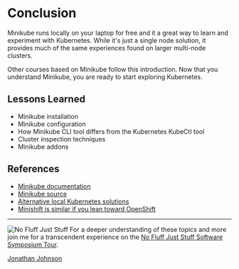 # Conclusion #

Minikube runs locally on your laptop for free and it a great way to learn and experiment with Kubernetes. While it's just a single node solution, it provides much of the same experiences found on larger multi-node clusters.

Other courses based on Minikube follow this introduction. Now that you understand Minikube, you are ready to start exploring Kubernetes.

## Lessons Learned ##

- Minikube installation
- Minikube configuration
- How Minikube CLI tool differs from the Kubernetes KubeCtl tool
- Cluster inspection techniques
- Minikube addons

## References ##

- [Minikube documentation](https://kubernetes.io/docs/setup/minikube/)
- [Minikube source](https://github.com/kubernetes/minikube)
- [Alternative local Kubernetes solutions](https://kubernetes.io/docs/setup/pick-right-solution/#local-machine-solutions)
- [Minishift is similar if you lean toward OpenShift](https://github.com/minishift/minishift)

--------
![No Fluff Just Stuff](/javajon/courses/kubernetes-serverless/openfaas/assets/nfjs.png "No Fluff Just Stuff")
For a deeper understanding of these topics and more join me for a transcendent experience on the [No Fluff Just Stuff Software Symposium Tour](https://nofluffjuststuff.com/home/main).

[Jonathan Johnson](https://www.linkedin.com/in/javajon/)